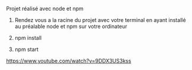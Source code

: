 Projet réalisé avec node et npm

1. Rendez vous a la racine du projet avec votre terminal en ayant installé au préalable node et npm sur votre ordinateur

2. npm install
3. npm start


https://www.youtube.com/watch?v=9DDX3US3kss
